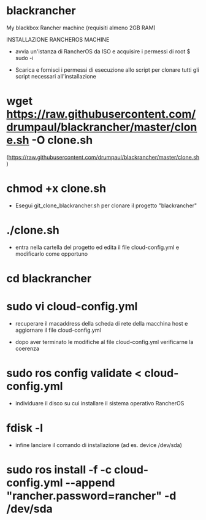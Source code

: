 # blackrancher
My blackbox Rancher machine
(requisiti almeno 2GB RAM)

INSTALLAZIONE RANCHEROS MACHINE

- avvia un'istanza di RancherOS da ISO e acquisire i permessi di root
$ sudo -i

- Scarica e fornisci i permessi di esecuzione allo script per clonare tutti gli script necessari all'installazione
# wget https://raw.githubusercontent.com/drumpaul/blackrancher/master/clone.sh -O clone.sh
(https://raw.githubusercontent.com/drumpaul/blackrancher/master/clone.sh)
# chmod +x clone.sh

- Esegui git_clone_blackrancher.sh per clonare il progetto "blackrancher"
# ./clone.sh

- entra nella cartella del progetto ed edita il file cloud-config.yml e modificarlo come opportuno
# cd blackrancher
# sudo vi cloud-config.yml

- recuperare il macaddress della scheda di rete della macchina host e aggiornare il file cloud-config.yml

- dopo aver terminato le modifiche al file cloud-config.yml verificarne la coerenza
# sudo ros config validate < cloud-config.yml

- individuare il disco su cui installare il sistema operativo RancherOS
# fdisk -l

- infine lanciare il comando di installazione (ad es. device /dev/sda)
# sudo ros install -f -c cloud-config.yml --append "rancher.password=rancher" -d /dev/sda
